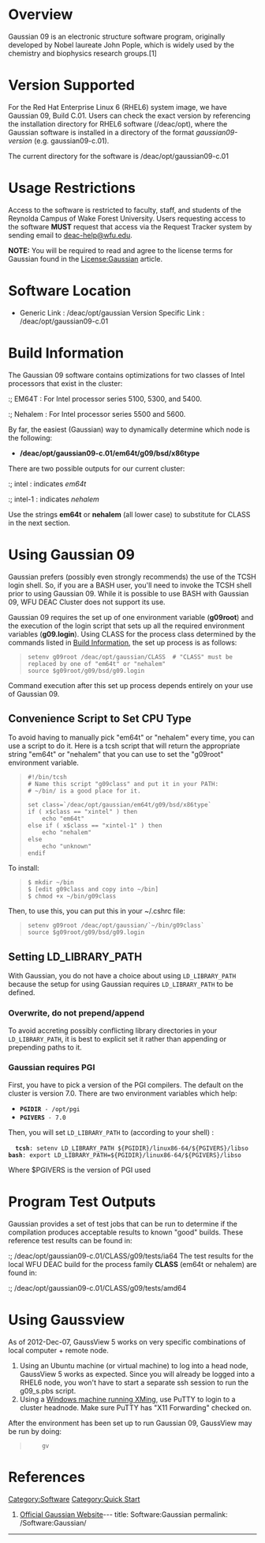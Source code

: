 # Overview

Gaussian 09 is an electronic structure software program, originally
developed by Nobel laureate John Pople, which is widely used by the
chemistry and biophysics research groups.\[1\]

# Version Supported

For the Red Hat Enterprise Linux 6 (RHEL6) system image, we have
Gaussian 09, Build C.01. Users can check the exact version by
referencing the installation directory for RHEL6 software (/deac/opt),
where the Gaussian software is installed in a directory of the format
*gaussian09-version* (e.g. gaussian09-c.01).

The current directory for the software is /deac/opt/gaussian09-c.01

# Usage Restrictions

Access to the software is restricted to faculty, staff, and students of
the Reynolda Campus of Wake Forest University. Users requesting access
to the software **MUST** request that access via the Request Tracker
system by sending email to <deac-help@wfu.edu>.

**NOTE:** You will be required to read and agree to the license terms
for Gaussian found in the
[License:Gaussian](License:Gaussian "wikilink") article.

# Software Location

  - Generic Link : /deac/opt/gaussian
    Version Specific Link : /deac/opt/gaussian09-c.01

# Build Information

The Gaussian 09 software contains optimizations for two classes of Intel
processors that exist in the cluster:

:; EM64T : For Intel processor series 5100, 5300, and 5400.

:; Nehalem : For Intel processor series 5500 and 5600.

By far, the easiest (Gaussian) way to dynamically determine which node
is the following:

  -
    **/deac/opt/gaussian09-c.01/em64t/g09/bsd/x86type**

There are two possible outputs for our current cluster:

:; intel : indicates *em64t*

:; intel-1 : indicates *nehalem*

Use the strings **em64t** or **nehalem** (all lower case) to substitute
for CLASS in the next section.

# Using Gaussian 09

Gaussian prefers (possibly even strongly recommends) the use of the TCSH
login shell. So, if you are a BASH user, you'll need to invoke the TCSH
shell prior to using Gaussian 09. While it is possible to use BASH with
Gaussian 09, WFU DEAC Cluster does not support its use.

Gaussian 09 requires the set up of one environment variable
(**g09root**) and the execution of the login script that sets up all the
required environment variables (**g09.login**). Using CLASS for the
process class determined by the commands listed in [Build
Information](#Build_Information "wikilink"), the set up process is as
follows:

>
>
>     setenv g09root /deac/opt/gaussian/CLASS  # "CLASS" must be replaced by one of "em64t" or "nehalem"
>     source $g09root/g09/bsd/g09.login

Command execution after this set up process depends entirely on your use
of Gaussian 09.

## Convenience Script to Set CPU Type

To avoid having to manually pick "em64t" or "nehalem" every time, you
can use a script to do it. Here is a tcsh script that will return the
appropriate string "em64t" or "nehalem" that you can use to set the
"g09root" environment variable.

>
>
>     #!/bin/tcsh
>     # Name this script "g09class" and put it in your PATH:
>     # ~/bin/ is a good place for it.
>
>     set class=`/deac/opt/gaussian/em64t/g09/bsd/x86type`
>     if ( x$class == "xintel" ) then
>         echo "em64t"
>     else if ( x$class == "xintel-1" ) then
>         echo "nehalem"
>     else
>         echo "unknown"
>     endif

To install:

>
>
>     $ mkdir ~/bin
>     $ [edit g09class and copy into ~/bin]
>     $ chmod +x ~/bin/g09class

Then, to use this, you can put this in your ~/.cshrc file:

>
>
>     setenv g09root /deac/opt/gaussian/`~/bin/g09class`
>     source $g09root/g09/bsd/g09.login

## Setting LD_LIBRARY_PATH

With Gaussian, you do not have a choice about using `LD_LIBRARY_PATH`
because the setup for using Gaussian requires `LD_LIBRARY_PATH` to be
defined.

### Overwrite, do not prepend/append

To avoid accreting possibly conflicting library directories in your
`LD_LIBRARY_PATH`, it is best to explicit set it rather than appending
or prepending paths to it.

### Gaussian requires PGI

First, you have to pick a version of the PGI compilers. The default on
the cluster is version 7.0. There are two environment variables which
help:

  - **`PGIDIR`**` - /opt/pgi`
  - **`PGIVERS`**` - 7.0`

Then, you will set `LD_LIBRARY_PATH` to (according to your shell)
:

`  `**`tcsh`**`: setenv LD_LIBRARY_PATH ${PGIDIR}/linux86-64/${PGIVERS}/libso`
`  `**`bash`**`: export LD_LIBRARY_PATH=${PGIDIR}/linux86-64/${PGIVERS}/libso`

Where $PGIVERS is the version of PGI used

# Program Test Outputs

Gaussian provides a set of test jobs that can be run to determine if the
compilation produces acceptable results to known "good" builds. These
reference test results can be found in:

:; /deac/opt/gaussian09-c.01/CLASS/g09/tests/ia64 The test results for
the local WFU DEAC build for the process family **CLASS** (em64t or
nehalem) are found in:

:; /deac/opt/gaussian09-c.01/CLASS/g09/tests/amd64

# Using Gaussview

As of 2012-Dec-07, GaussView 5 works on very specific combinations of
local computer + remote node.

1.  Using an Ubuntu machine (or virtual machine) to log into a head
    node, GaussView 5 works as expected. Since you will already be
    logged into a RHEL6 node, you won't have to start a separate ssh
    session to run the g09_s.pbs script.
2.  Using a [Windows machine running
    XMing](Cluster:Using_from_Windows "wikilink"), use PuTTY to login to
    a cluster headnode. Make sure PuTTY has "X11 Forwarding" checked on.

After the environment has been set up to run Gaussian 09, GaussView may
be run by doing:

>
>
> ```
>     gv
> ```

# References

<references/>

[Category:Software](Category:Software "wikilink") [Category:Quick
Start](Category:Quick_Start "wikilink")

1.  [Official Gaussian Website](http://www.gaussian.com/)---
title: Software:Gaussian
permalink: /Software:Gaussian/
---


